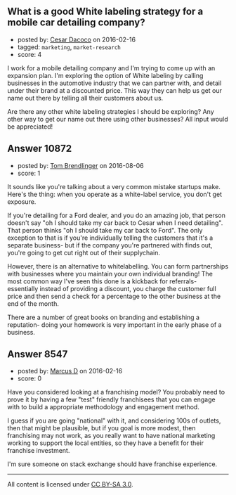 ## What is a good White labeling strategy for a mobile car detailing company?

- posted by: [Cesar Dacoco](https://stackexchange.com/users/5385327/cesar-dacoco) on 2016-02-16
- tagged: `marketing`, `market-research`
- score: 4

I work for a mobile detailing company and I'm trying to come up with an expansion plan. I'm exploring the option of White labeling by calling businesses in the automotive industry that we can partner with, and detail under their brand at a discounted price. This way they can help us get our name out there by telling all their customers about us.

Are there any other white labeling strategies I should be exploring? Any other way to get our name out there using other businesses? All input would be appreciated!


## Answer 10872

- posted by: [Tom Brendlinger](https://stackexchange.com/users/5456589/tom-brendlinger) on 2016-08-06
- score: 1

It sounds like you're talking about a very common mistake startups make. Here's the thing: when you operate as a white-label service, you don't get exposure. 

If you're detailing for a Ford dealer, and you do an amazing job, that person doesn't say "oh I should take my car back to Cesar when I need detailing". That person thinks "oh I should take my car back to Ford". The only exception to that is if you're individually telling the customers that it's a separate business- but if the company you're partnered with finds out, you're going to get cut right out of their supplychain. 

However, there is an alternative to whitelabelling. You can form partnerships with businesses where you maintain your own individual branding! The most common way I've seen this done is a kickback for referrals- essentially instead of providing a discount, you charge the customer full price and then send a check for a percentage to the other business at the end of the month. 

There are a number of great books on branding and establishing a reputation- doing your homework is very important in the early phase of a business. 


## Answer 8547

- posted by: [Marcus D](https://stackexchange.com/users/258531/marcus-d) on 2016-02-16
- score: 0

Have you considered looking at a franchising model? You probably need to prove it by having a few "test" friendly franchisees that you can engage with to build a appropriate methodology and engagement method.

I guess if you are going "national" with it, and considering 100s of outlets, then that might be plausible, but if you goal is more modest, then franchising may not work, as you really want to have national marketing working to support the local entities, so they have a benefit for their franchise investment. 

I'm sure someone on stack exchange should have franchise experience.



---

All content is licensed under [CC BY-SA 3.0](https://creativecommons.org/licenses/by-sa/3.0/).
